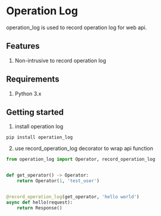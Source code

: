 # Operation Log

operation_log is used to record operation log for web api.

## Features

1. Non-intrusive to record operation log

## Requirements

1. Python 3.x

## Getting started

1. install operation log

```shell
pip install operation_log
```

2. use record_operation_log decorator to wrap api function

```python
from operation_log import Operator, record_operation_log


def get_operator() -> Operator:
    return Operator(1, 'test_user')


@record_operation_log(get_operator, 'hello world')
async def hello(request):
    return Response()
```

